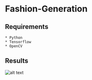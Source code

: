 # Fashion-Generation

## Requirements
```
* Python
* Tensorflow
* OpenCV
```

## Results 
![alt text](https://drive.google.com/file/d/1P4KtzxPbys1qIvnC7UrMz_XXoLlTTK3q/view?usp=sharing)
